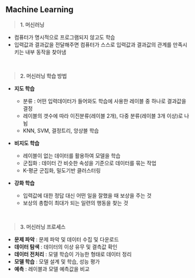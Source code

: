 ## Machine Learning 

> **1. 머신러닝**

- 컴퓨터가 명시적으로 프로그램되지 않고도 학습
- 입력값과 결과값을 전달해주면 컴퓨터가 스스로 입력값과 결과값의 관계를 만족시키는 내부 동작을 찾아냄 

<br>

> **2. 머신러닝 학습 방법**

- **지도 학습** 

  - 분류 : 어떤 입력데이터가 들어와도 학습에 사용한 레이블 중 하나로 결과값을 결정 
  - 레이블의 갯수에 따라 이진분류(레이블 2개), 다중 분류(레이블 3개 이상)로 나뉨
  - KNN, SVM, 결정트리, 앙상블 학습 

- **비지도 학습**

  - 레이블이 없는 데이터를 활용하여 모델을 학습 
  - 군집화 : 데이터 간 비슷한 속성을 기준으로 데이터를 묶는 작업
  - K-평균 군집화, 밀도기반 클러스터링 

- **강화 학습**

  - 입력값에 대한 정답 대신 어떤 일을 잘했을 때 보상을 주는 것
  - 보상의 총합이 최대가 되는 일련의 행동을 찾는 것 
<br>

> **3. 머신러닝 프로세스**

- **문제 파악** : 문제 파악 및 데이터 수집 및 다운로드
- **데이터 탐색** : 데이터의 이상 유무 및 결측값 확인 
- **데이터 전처리** : 모델 학습이 가능한 형태로 데이터 정리 
- **모델 학습** : 모델 설계 및 학습, 성능 평가 
- **예측** : 레이블과 모델 예측값을 비교
